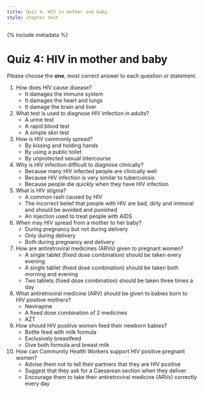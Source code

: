 ```yaml
---
title: Quiz 4. HIV in mother and baby
style: chapter test
---
```


{% include metadata %}

# Quiz 4: HIV in mother and baby

Please choose the **one**, most correct answer to each question or statement.

1.	How does HIV cause disease?
	+	It damages the immune system
	-	It damages the heart and lungs
	-	It damage the brain and liver
2.	What test is used to diagnose HIV infection in adults?
	-	A urine test
	+	A rapid blood test
	-	A simple skin test
3.	How is HIV commonly spread?
	-	By kissing and holding hands
	-	By using a public toilet
	+	By unprotected sexual intercourse
4.	Why is HIV infection difficult to diagnose clinically?
	+	Because many HIV infected people are clinically well
	-	Because HIV infection is very similar to tuberculosis
	-	Because people die quickly when they have HIV infection
5.	What is HIV stigma?
	-	A common rash caused by HIV
	+	The incorrect belief that people with HIV are bad, dirty and immoral and should be avoided and punished
	-	An injection used to treat people with AIDS
6.	When may HIV spread from a mother to her baby?
	-	During pregnancy but not during delivery
	-	Only during delivery
	+	Both during pregnancy and delivery
7.	How are antiretroviral medicines (ARVs) given to pregnant women?
	+	A single tablet (fixed dose combination) should be taken every evening
	-	A single tablet (fixed dose combination) should be taken both morning and evening
	-	Two tablets (fixed dose combination) should be taken three times a day
8.	What antiretroviral medicine (ARV) should be given to babies born to HIV positive mothers?
	+	Nevirapine
	-	A fixed dose combination of 2 medicines
	-	AZT
9.	How should HIV positive women feed their newborn babies?
	-	Bottle feed with milk formula
	+	Exclusively breastfeed
	-	Give both formula and breast milk
10.	How can Community Health Workers support HIV positive pregnant women?
	-	Advise them not to tell their partners that they are HIV positive
	-	Suggest that they ask for a Caesarean section when they deliver
	+	Encourage them to take their antiretroviral medicine (ARVs) correctly every day

